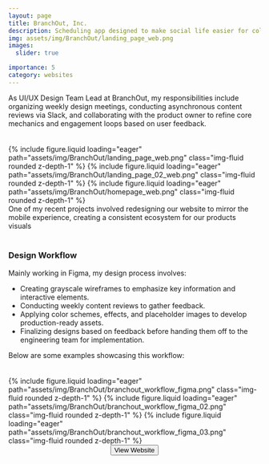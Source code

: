 ```yaml
---
layout: page
title: BranchOut, Inc.
description: Scheduling app designed to make social life easier for college students
img: assets/img/BranchOut/landing_page_web.png
images:
  slider: true

importance: 5
category: websites
---
```


<link rel="stylesheet" href="{{ '/assets/css/style.css' | relative_url }}">

As UI/UX Design Team Lead at BranchOut, my responsibilities include organizing weekly design meetings, conducting asynchronous content reviews via Slack, and collaborating with the product owner to refine core mechanics and engagement loops based on user feedback.

<hr style="height:5pt; visibility:hidden;" />
<swiper-container keyboard="true" scrollbar="true" rewind="true">
  <swiper-slide>{% include figure.liquid loading="eager" path="assets/img/BranchOut/landing_page_web.png" class="img-fluid rounded z-depth-1" %}</swiper-slide>
  <swiper-slide>{% include figure.liquid loading="eager" path="assets/img/BranchOut/landing_page_02_web.png" class="img-fluid rounded z-depth-1" %}</swiper-slide>
  <swiper-slide>{% include figure.liquid loading="eager" path="assets/img/BranchOut/homepage_web.png" class="img-fluid rounded z-depth-1" %}</swiper-slide>
</swiper-container>
<div class="caption">
    One of my recent projects involved redesigning our website to mirror the mobile experience, creating a consistent ecosystem for our products visuals
</div>
<br>

<h3>Design Workflow</h3>
Mainly working in Figma, my design process involves:
<ul>
<li>Creating grayscale wireframes to emphasize key information and interactive elements.</li>
<li>Conducting weekly content reviews to gather feedback.</li>
<li>Applying color schemes, effects, and placeholder images to develop production-ready assets.</li>
<li>Finalizing designs based on feedback before handing them off to the engineering team for implementation.</li>
</ul>

Below are some examples showcasing this workflow:

<hr style="height:5pt; visibility:hidden;" />
<swiper-container keyboard="true" scrollbar="true" rewind="true">
  <swiper-slide>{% include figure.liquid loading="eager" path="assets/img/BranchOut/branchout_workflow_figma.png" class="img-fluid rounded z-depth-1" %}</swiper-slide>
  <swiper-slide>{% include figure.liquid loading="eager" path="assets/img/BranchOut/branchout_workflow_figma_02.png" class="img-fluid rounded z-depth-1" %}</swiper-slide>
  <swiper-slide>{% include figure.liquid loading="eager" path="assets/img/BranchOut/branchout_workflow_figma_03.png" class="img-fluid rounded z-depth-1" %}</swiper-slide>
</swiper-container>
<br>
<div align="center"><button class="theme-button" onclick="window.location.href='https://www.branchout.app/';">View Website</button></div>

